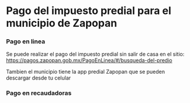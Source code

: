 # Pago del impuesto predial para el municipio de Zapopan

### Pago en linea

Se puede realizar el pago del impuesto predial sin salir de casa en el sitio:
https://pagos.zapopan.gob.mx/PagoEnLinea/#/busqueda-del-predio

Tambien el municipio tiene la app predial Zapopan que se pueden descargar desde tu celular

### Pago en recaudadoras
